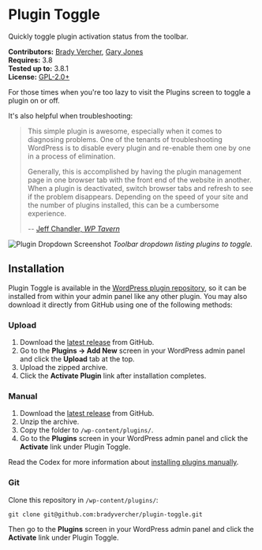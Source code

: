 # Plugin Toggle

Quickly toggle plugin activation status from the toolbar.

__Contributors:__ [Brady Vercher](https://twitter.com/bradyvercher), [Gary Jones](https://twitter.com/GaryJ)  
__Requires:__ 3.8  
__Tested up to:__ 3.8.1  
__License:__ [GPL-2.0+](http://www.gnu.org/licenses/gpl-2.0.html)

For those times when you're too lazy to visit the Plugins screen to toggle a plugin on or off.

It's also helpful when troubleshooting:

> This simple plugin is awesome, especially when it comes to diagnosing problems. One of the tenants of troubleshooting WordPress is to disable every plugin and re-enable them one by one in a process of elimination.
>
> Generally, this is accomplished by having the plugin management page in one browser tab with the front end of the website in another.  When a plugin is deactivated, switch browser tabs and refresh to see if the problem disappears. Depending on the speed of your site and the number of plugins installed, this can be a cumbersome experience.
>
> -- [Jeff Chandler, *WP Tavern*](http://wptavern.com/plugin-toggle-turns-wordpress-admin-bar-into-shortcut-to-enabledisable-plugins)

![Plugin Dropdown Screenshot](https://raw.github.com/bradyvercher/plugin-toggle/master/screenshot-1.png)
_Toolbar dropdown listing plugins to toggle._

## Installation ##

Plugin Toggle is available in the [WordPress plugin repository](http://wordpress.org/plugins/plugin-toggle/), so it can be installed from within your admin panel like any other plugin. You may also download it directly from GitHub using one of the following methods:

### Upload ###

1. Download the [latest release](https://github.com/bradyvercher/plugin-toggle/archive/master.zip) from GitHub.
2. Go to the __Plugins &rarr; Add New__ screen in your WordPress admin panel and click the __Upload__ tab at the top.
3. Upload the zipped archive.
4. Click the __Activate Plugin__ link after installation completes.

### Manual ###

1. Download the [latest release](https://github.com/bradyvercher/plugin-toggle/archive/master.zip) from GitHub.
2. Unzip the archive.
3. Copy the folder to `/wp-content/plugins/`.
4. Go to the __Plugins__ screen in your WordPress admin panel and click the __Activate__ link under Plugin Toggle.

Read the Codex for more information about [installing plugins manually](http://codex.wordpress.org/Managing_Plugins#Manual_Plugin_Installation).

### Git ###

Clone this repository in `/wp-content/plugins/`:

`git clone git@github.com:bradyvercher/plugin-toggle.git`

Then go to the __Plugins__ screen in your WordPress admin panel and click the __Activate__ link under Plugin Toggle.

